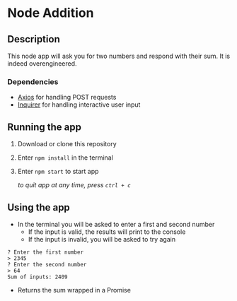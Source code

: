 # Node Addition

## Description

This node app will ask you for two numbers and respond with their sum.
It is indeed overengineered.
 
  ### Dependencies
  * [Axios](https://www.npmjs.com/package/axios) for handling POST requests
  * [Inquirer](https://www.npmjs.com/package/inquirer) for handling interactive user input

## Running the app
 1. Download or clone this repository
 1. Enter `npm install` in the terminal
 1. Enter `npm start` to start app
  
    *to quit app at any time, press `ctrl + c`*


## Using the app
 * In the terminal you will be asked to enter a first and second number
   + If the input is valid, the results will print to the console
   + If the input is invalid, you will be asked to try again

```node
? Enter the first number
> 2345
? Enter the second number
> 64
Sum of inputs: 2409
```
 * Returns the sum wrapped in a Promise
